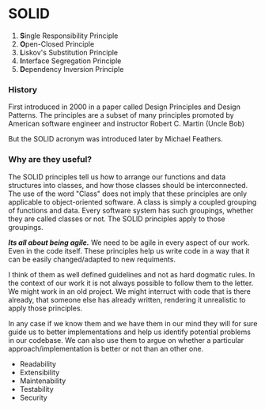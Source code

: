 ﻿# SOLID 

1. **S**ingle Responsibility Principle
2. **O**pen-Closed Principle
3. **L**iskov's Substitution Principle
4. **I**nterface Segregation Principle
5. **D**ependency Inversion Principle

### History

First introduced in 2000 in a paper called Design Principles and Design Patterns.
The principles are a subset of many principles promoted by American software engineer and 
instructor Robert C. Martin (Uncle Bob)

But the SOLID acronym was introduced later by Michael Feathers.

### Why are they useful?

The SOLID principles tell us how to arrange our functions and data structures into classes, 
and how those classes should be interconnected.
The use of the word "Class" does not imply that these principles are only applicable to 
object-oriented software.
A class is simply a coupled grouping of functions and data. 
Every software system has such groupings, whether they are called classes or not. 
The SOLID principles apply to those groupings.

_**Its all about being agile.**_ We need to be agile in every aspect of our work. Even in the code itself.
These principles help us write code in a way that it can be easily changed/adapted to new requiments.

I think of them as well defined guidelines and not as hard dogmatic rules.
In the context of our work it is not always possible to follow them to the letter.
We might work in an old project. We might interruct with code that is there already,
that someone else has already written, rendering it unrealistic to apply those principles.

In any case if we know them and we have them in our mind they will for sure guide
us to better implementations and help us identify potential problems in our codebase.
We can also use them to argue on whether a particular approach/implementation is better or not than
an other one.

* Readability
* Extensibility
* Maintenability
* Testability
* Security


